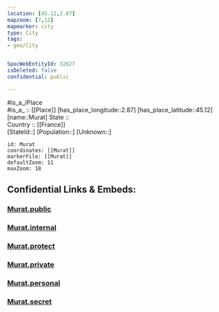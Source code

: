 ```yaml
---
location: [45.12,2.87] 
mapzoom: [7,12] 
mapmarker: city 
type: City
tags:
- geo/City


SpocWebEntityId: 32627
isDeleted: false
confidential: public

---
```

#is_a_/Place  
#is_a_ :: [[Place]] 
[has_place_longitude::2.87] 
[has_place_latitude::45.12] 
[name::Murat] 
State ::  
Country :: [[France]]  
[StateId::] 
[Population::] 
[Unknown::] 


```leaflet
id: Murat
coordinates: [[Murat]] 
markerFile: [[Murat]] 
defaultZoom: 11 
maxZoom: 18
```


## Confidential Links & Embeds: 

### [Murat.public](/_public/\Earth\Continent\Europe\Europe~West\France\regions~France\Auvergne-Rhône-Alpes\departments~Auvergne-Rhône-Alpes\Cantal\communes~Cantal\Saint-Flour\cities~Saint-FlourMurat.public.md) 

### [Murat.internal](/_internal/\Earth\Continent\Europe\Europe~West\France\regions~France\Auvergne-Rhône-Alpes\departments~Auvergne-Rhône-Alpes\Cantal\communes~Cantal\Saint-Flour\cities~Saint-FlourMurat.internal.md) 

### [Murat.protect](/_protect/\Earth\Continent\Europe\Europe~West\France\regions~France\Auvergne-Rhône-Alpes\departments~Auvergne-Rhône-Alpes\Cantal\communes~Cantal\Saint-Flour\cities~Saint-FlourMurat.protect.md) 

### [Murat.private](/_private/\Earth\Continent\Europe\Europe~West\France\regions~France\Auvergne-Rhône-Alpes\departments~Auvergne-Rhône-Alpes\Cantal\communes~Cantal\Saint-Flour\cities~Saint-FlourMurat.private.md) 

### [Murat.personal](/_personal/\Earth\Continent\Europe\Europe~West\France\regions~France\Auvergne-Rhône-Alpes\departments~Auvergne-Rhône-Alpes\Cantal\communes~Cantal\Saint-Flour\cities~Saint-FlourMurat.personal.md) 

### [Murat.secret](/_secret/\Earth\Continent\Europe\Europe~West\France\regions~France\Auvergne-Rhône-Alpes\departments~Auvergne-Rhône-Alpes\Cantal\communes~Cantal\Saint-Flour\cities~Saint-FlourMurat.secret.md)

